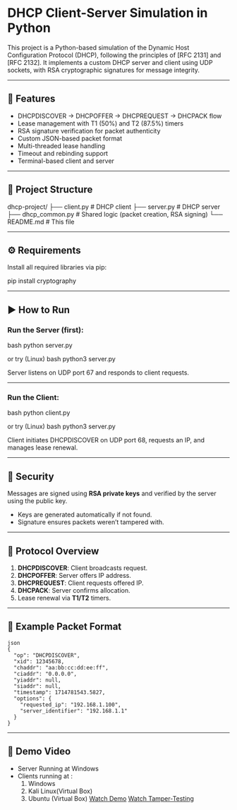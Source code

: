 # DHCP Client-Server Simulation in Python

This project is a Python-based simulation of the Dynamic Host Configuration Protocol (DHCP), following the principles of [RFC 2131] and [RFC 2132]. It implements a custom DHCP server and client using UDP sockets, with RSA cryptographic signatures for message integrity.

---

## 🧪 Features

- DHCPDISCOVER → DHCPOFFER → DHCPREQUEST → DHCPACK flow
- Lease management with T1 (50%) and T2 (87.5%) timers
- RSA signature verification for packet authenticity
- Custom JSON-based packet format
- Multi-threaded lease handling
- Timeout and rebinding support
- Terminal-based client and server

---

## 📂 Project Structure

dhcp-project/
├── client.py          # DHCP client
├── server.py          # DHCP server
├── dhcp_common.py     # Shared logic (packet creation, RSA signing)
└── README.md          # This file

---
## ⚙️ Requirements

Install all required libraries via pip:

pip install cryptography


---

## ▶️ How to Run

### Run the Server (first):

bash
python server.py

or try (Linux)
bash
python3 server.py


Server listens on UDP port 67 and responds to client requests.

---

### Run the Client:

bash
python client.py

or try (Linux)
bash
python3 server.py


Client initiates DHCPDISCOVER on UDP port 68, requests an IP, and manages lease renewal.

---

## 🔐 Security

Messages are signed using **RSA private keys** and verified by the server using the public key.

- Keys are generated automatically if not found.
- Signature ensures packets weren’t tampered with.

---

## 📡 Protocol Overview

1. **DHCPDISCOVER**: Client broadcasts request.
2. **DHCPOFFER**: Server offers IP address.
3. **DHCPREQUEST**: Client requests offered IP.
4. **DHCPACK**: Server confirms allocation.
5. Lease renewal via **T1/T2** timers.

---

## 🧪 Example Packet Format
```
json
{
  "op": "DHCPDISCOVER",
  "xid": 12345678,
  "chaddr": "aa:bb:cc:dd:ee:ff",
  "ciaddr": "0.0.0.0",
  "yiaddr": null,
  "siaddr": null,
  "timestamp": 1714781543.5827,
  "options": {
    "requested_ip": "192.168.1.100",
    "server_identifier": "192.168.1.1"
  }
}
```
---
## 🎥 Demo Video
- Server Running at Windows
- Clients running at :
    1. Windows 
    2. Kali Linux(Virtual Box)
    2. Ubuntu (Virtual Box)
[Watch Demo](https://vimeo.com/1081162440/0755e48d91)
[Watch Tamper-Testing](https://vimeo.com/1081162887/caf6939513)
